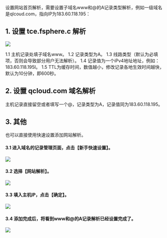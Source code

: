设置网站首页解析，需要设置子域名www和@的A记录类型解析，例如一级域名是qlcoud.com，指向IP为183.60.118.195：

## 1. 设置 tce.fsphere.c 解析

![](https://mccdn.qcloud.com/static/img/c1aa0b88e7ad1f6b571ed14ad7224667/A-1.png)

1.1 主机记录处填子域名www。
1.2 记录类型为A。
1.3 线路类型（默认为必填项，否则会导致部分用户无法解析）。
1.4 记录值为一个iPv4地址地址，例如：183.60.118.195I。
1.5 TTL为缓存时间，数值越小，修改记录各地生效时间越快，默认为10分钟，即600秒。

## 2. 设置 qcloud.com 域名解析

主机记录直接留空或者填写一个@，记录类型为A，记录值同为183.60.118.195。

## 3. 其他
也可以直接使用快速设置添加网站解析。

#### 3.1 进入域名的记录管理页面，点击【新手快速设置】。
![](https://mc.qcloudimg.com/static/img/23084c8b6865d15ca8e3941a5e47778e/0.png)

#### 3.2 选择【网站解析】。
![](https://mc.qcloudimg.com/static/img/3653431d2e84fe18100c9faf1a67d7be/1.png)

#### 3.3 填入主机IP，点击【确定】。
![](https://mc.qcloudimg.com/static/img/c6f422d44cbf1b540f19b9ed31fda0f6/2.png)

#### 3.4 添加完成后，将看到www和@的A记录解析已经设置完成了。
![](https://mc.qcloudimg.com/static/img/acc5e2775b0f73182a4243a2c13f54e7/3.png)
